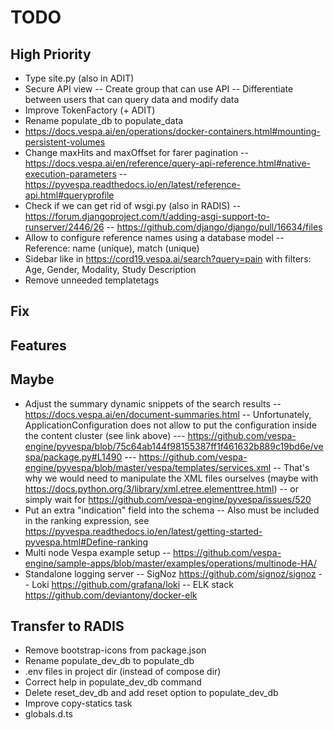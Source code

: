 # TODO

## High Priority

- Type site.py (also in ADIT)
- Secure API view
  -- Create group that can use API
  -- Differentiate between users that can query data and modify data
- Improve TokenFactory (+ ADIT)
- Rename populate_db to populate_data
- <https://docs.vespa.ai/en/operations/docker-containers.html#mounting-persistent-volumes>
- Change maxHits and maxOffset for farer pagination
  -- <https://docs.vespa.ai/en/reference/query-api-reference.html#native-execution-parameters>
  -- <https://pyvespa.readthedocs.io/en/latest/reference-api.html#queryprofile>
- Check if we can get rid of wsgi.py (also in RADIS)
  -- <https://forum.djangoproject.com/t/adding-asgi-support-to-runserver/2446/26>
  -- <https://github.com/django/django/pull/16634/files>
- Allow to configure reference names using a database model
  -- Reference: name (unique), match (unique)
- Sidebar like in <https://cord19.vespa.ai/search?query=pain> with filters: Age, Gender, Modality, Study Description
- Remove unneeded templatetags

## Fix

## Features

## Maybe

- Adjust the summary dynamic snippets of the search results
  -- <https://docs.vespa.ai/en/document-summaries.html>
  -- Unfortunately, ApplicationConfiguration does not allow to put the configuration inside the content cluster (see link above)
  --- <https://github.com/vespa-engine/pyvespa/blob/75c64ab144f98155387ff1f461632b889c19bd6e/vespa/package.py#L1490>
  --- <https://github.com/vespa-engine/pyvespa/blob/master/vespa/templates/services.xml>
  -- That's why we would need to manipulate the XML files ourselves (maybe with <https://docs.python.org/3/library/xml.etree.elementtree.html>)
  -- or simply wait for <https://github.com/vespa-engine/pyvespa/issues/520>
- Put an extra "indication" field into the schema
  -- Also must be included in the ranking expression, see <https://pyvespa.readthedocs.io/en/latest/getting-started-pyvespa.html#Define-ranking>
- Multi node Vespa example setup
  -- <https://github.com/vespa-engine/sample-apps/blob/master/examples/operations/multinode-HA/>
- Standalone logging server
  -- SigNoz <https://github.com/signoz/signoz>
  -- Loki <https://github.com/grafana/loki>
  -- ELK stack <https://github.com/deviantony/docker-elk>

## Transfer to RADIS

- Remove bootstrap-icons from package.json
- Rename populate_dev_db to populate_db
- .env files in project dir (instead of compose dir)
- Correct help in populate_dev_db command
- Delete reset_dev_db and add reset option to populate_dev_db
- Improve copy-statics task
- globals.d.ts
